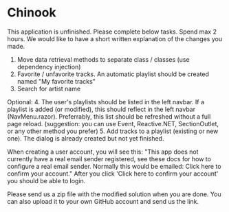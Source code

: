 # Chinook

This application is unfinished. Please complete below tasks. Spend max 2 hours.
We would like to have a short written explanation of the changes you made.

1. Move data retrieval methods to separate class / classes (use dependency injection)
2. Favorite / unfavorite tracks. An automatic playlist should be created named "My favorite tracks"
3. Search for artist name

Optional:
4. The user's playlists should be listed in the left navbar. If a playlist is added (or modified), this should reflect in the left navbar (NavMenu.razor). 
Preferrably, this list should be refreshed without a full page reload. (suggestion: you can use Event, Reactive.NET, SectionOutlet, or any other method you prefer)
5. Add tracks to a playlist (existing or new one). The dialog is already created but not yet finished.

When creating a user account, you will see this:
"This app does not currently have a real email sender registered, see these docs for how to configure a real email sender. 
Normally this would be emailed: Click here to confirm your account."
After you click 'Click here to confirm your account' you should be able to login.

Please send us a zip file with the modified solution when you are done. You can also upload it to your own GitHub account and send us the link.
